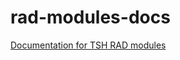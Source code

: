 # rad-modules-docs

[Documentation for TSH RAD modules](https://thesoftwarehouse.github.io/rad-modules-docs/docs/index.html)
